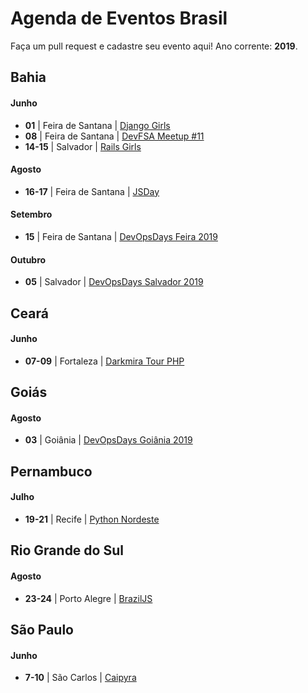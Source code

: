 # Agenda de Eventos Brasil
Faça um pull request e cadastre seu evento aqui! Ano corrente: **2019**.

## Bahia

#### Junho
* **01** | Feira de Santana | [Django Girls](https://djangogirls.org/feiradesantana/)
* **08** | Feira de Santana | [DevFSA Meetup #11](https://devfsa.com.br)
* **14-15** | Salvador | [Rails Girls](http://railsgirls.com/salvador201906.html)

#### Agosto
* **16-17** | Feira de Santana | [JSDay](https://fsa.jsday.com.br/)

#### Setembro
* **15** | Feira de Santana | [DevOpsDays Feira 2019](https://devopsdays.org/events/2019-feira-de-santana/)

#### Outubro
* **05** | Salvador | [DevOpsDays Salvador 2019](https://devopsdays.org/events/2019-salvador/welcome/)

## Ceará

#### Junho
* **07-09** | Fortaleza | [Darkmira Tour PHP](https://php.darkmiratour.rocks/2019/)

## Goiás

#### Agosto
* **03** | Goiânia | [DevOpsDays Goiânia 2019](https://devopsdays.org/events/2019-goiania/)

## Pernambuco

#### Julho
* **19-21** | Recife | [Python Nordeste](https://2019.pythonnordeste.org/)

## Rio Grande do Sul

#### Agosto
* **23-24** | Porto Alegre | [BrazilJS](https://braziljs.org/conf/)

## São Paulo

#### Junho
* **7-10** | São Carlos | [Caipyra](https://caipyra.python.org.br/)
